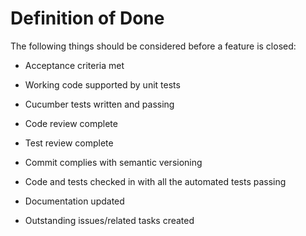 # Definition of Done

The following things should be considered before a feature is closed:

* Acceptance criteria met

* Working code supported by unit tests

* Cucumber tests written and passing

* Code review complete

* Test review complete

* Commit complies with semantic versioning

* Code and tests checked in with all the automated tests passing

* Documentation updated

* Outstanding issues/related tasks created
